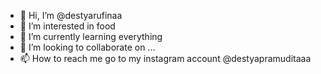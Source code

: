 - 👋 Hi, I’m @destyarufinaa
- 👀 I’m interested in food
- 🌱 I’m currently learning everything
- 💞️ I’m looking to collaborate on ...
- 📫 How to reach me go to my instagram account @destyapramuditaaa

<!---
destyarufinaa/destyarufinaa is a ✨ special ✨ repository because its `README.md` (this file) appears on your GitHub profile.
You can click the Preview link to take a look at your changes.
--->
